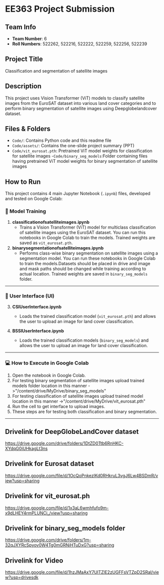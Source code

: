 # EE363 Project Submission

## Team Info
- **Team Number**: 6
- **Roll Numbers**: 522262, 522216, 522222, 522259, 522256, 522239

## Project Title
Classification and segmentation of satellite images

## Description
This project uses  Vision Transformer (ViT) models to classify satellite images from the EuroSAT dataset into various land cover categories and to perform binary segmentation of satellite images using Deepglobelandcover dataset.

## Files & Folders
- `Code/`: Contains Python code and this readme file
- `Code/assets/`: Contains the one-slide project summary (PPT)
- `Code/vit_eurosat.pth`: Pretrained ViT model weights for classification for satellite images
-`Code/binary_seg_models`:Folder containing files having pretrained ViT model weights for binary segmentation of satellite images

## How to Run

This project contains 4 main Jupyter Notebook (`.ipynb`) files, developed and tested on Google Colab:

### 🔹 Model Training
1. **classificationofsatelliteimages.ipynb**  
   - Trains a Vision Transformer (ViT) model for multiclass classification of satellite images using the EuroSAT dataset.
You can run this notebooks in Google Colab to train the models. Trained weights are saved as `vit_eurosat.pth`.
2. **binarysegmentationofsatelliteimages.ipynb**  
   - Performs class-wise binary segmentation on satellite images using a segmentation model.
You can run these notebooks in Google Colab to train the models.Datasets should be placed in drive and image and mask paths should be changed while training according to actual location. Trained weights are saved  in `binary_seg_models` folder.

---

### 🔹 User Interface (UI)

3. **CSIUserInterface.ipynb**  
   - Loads the trained classification model (`vit_eurosat.pth`) and allows the user to upload an image for land cover classification.

4. **BSSIUserInterface.ipynb**  
   - Loads the trained classification models (`binary_seg_models`) and allows the user to upload an image for land cover classification.

---

### 💻 How to Execute in Google Colab
1. Open the notebook in Google Colab.
2. For testing binary segmentation of satellite images upload trained models folder location in this manner ->"/content/drive/MyDrive/binary_seg_models"
3. For testing classification of satellite images upload trained model location in this manner ->"/content/drive/MyDrive/vit_eurosat.pth"
4. Run the cell to get interface to upload images.
5. These steps are for testing both classification and binary segmentation.
---
## Drivelink for DeepGlobeLandCover dataset
https://drive.google.com/drive/folders/1DtZD0Ttb6RnHKC-XYdqG0iUHkagLt3ns

## Drivelink for Eurosat dataset
https://drive.google.com/file/d/1OcQoPnkezlKd0RHkruL3vgJ6Lw4BSDmR/view?usp=sharing

## Drivelink for vit_eurosat.ph
https://drive.google.com/file/d/1x3aL6wmhfufo9m-x9dLHEY4rmPLUNCi_/view?usp=sharing

## Drivelink for binary_seg_models folder
https://drive.google.com/drive/folders/1m-32qJXYRcSpyov0W4Tg0mGRNiHTuDxG?usp=sharing

## Drivelink for Video
https://drive.google.com/file/d/1hzJMaAxY7UlTZlE2zUGFFsVTZpD2SRal/view?usp=drivesdk
